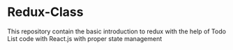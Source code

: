 # Redux-Class
This repository contain the basic introduction to redux with the help of Todo List code with React.js with proper state management
